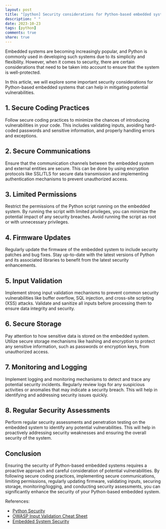 ```yaml
---
layout: post
title: "[python] Security considerations for Python-based embedded systems"
description: " "
date: 2023-10-23
tags: [python]
comments: true
share: true
---
```


Embedded systems are becoming increasingly popular, and Python is commonly used in developing such systems due to its simplicity and flexibility. However, when it comes to security, there are certain considerations that need to be taken into account to ensure that the system is well-protected.

In this article, we will explore some important security considerations for Python-based embedded systems that can help in mitigating potential vulnerabilities.

## 1. Secure Coding Practices

Follow secure coding practices to minimize the chances of introducing vulnerabilities in your code. This includes validating inputs, avoiding hard-coded passwords and sensitive information, and properly handling errors and exceptions.

## 2. Secure Communications

Ensure that the communication channels between the embedded system and external entities are secure. This can be done by using encryption protocols like SSL/TLS for secure data transmission and implementing authentication mechanisms to prevent unauthorized access.

## 3. Limited Permissions

Restrict the permissions of the Python script running on the embedded system. By running the script with limited privileges, you can minimize the potential impact of any security breaches. Avoid running the script as root or with unnecessary privileges.

## 4. Firmware Updates

Regularly update the firmware of the embedded system to include security patches and bug fixes. Stay up-to-date with the latest versions of Python and its associated libraries to benefit from the latest security enhancements.

## 5. Input Validation

Implement strong input validation mechanisms to prevent common security vulnerabilities like buffer overflow, SQL injection, and cross-site scripting (XSS) attacks. Validate and sanitize all inputs before processing them to ensure data integrity and security.

## 6. Secure Storage

Pay attention to how sensitive data is stored on the embedded system. Utilize secure storage mechanisms like hashing and encryption to protect any sensitive information, such as passwords or encryption keys, from unauthorized access.

## 7. Monitoring and Logging

Implement logging and monitoring mechanisms to detect and trace any potential security incidents. Regularly review logs for any suspicious activities or anomalies that may indicate a security breach. This will help in identifying and addressing security issues quickly.

## 8. Regular Security Assessments

Perform regular security assessments and penetration testing on the embedded system to identify any potential vulnerabilities. This will help in proactively addressing security weaknesses and ensuring the overall security of the system.

## Conclusion

Ensuring the security of Python-based embedded systems requires a proactive approach and careful consideration of potential vulnerabilities. By following secure coding practices, implementing secure communications, limiting permissions, regularly updating firmware, validating inputs, securing storage, monitoring/logging, and conducting security assessments, you can significantly enhance the security of your Python-based embedded system.

References:
- [Python Security](https://docs.python.org/3/library/security.html)
- [OWASP Input Validation Cheat Sheet](https://cheatsheetseries.owasp.org/cheatsheets/Input_Validation_Cheat_Sheet.html)
- [Embedded System Security](https://en.wikipedia.org/wiki/Embedded_system_security)